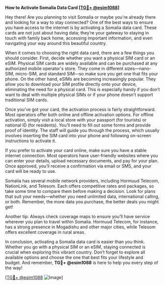**How to Activate Somalia Data Card [[TG💪+ @esim1088](https://t.me/s/esim1088)]**

Hey there! Are you planning to visit Somalia or maybe you're already there and looking for a way to stay connected? One of the best ways to ensure you have access to the internet is by activating a Somalia data card. These cards are not just about having data; they’re your gateway to staying in touch with family back home, accessing important information, and even navigating your way around this beautiful country.

When it comes to choosing the right data card, there are a few things you should consider. First, decide whether you want a physical SIM card or an eSIM. Physical SIM cards are widely available and can be purchased at any authorized mobile operator's store. They come in different sizes—nano-SIM, micro-SIM, and standard SIM—so make sure you get one that fits your phone. On the other hand, eSIMs are becoming increasingly popular. They allow you to download your SIM profile directly onto your device, eliminating the need for a physical card. This is especially handy if you don’t want to deal with multiple physical SIMs or if your phone doesn’t support traditional SIM cards.

Once you’ve got your card, the activation process is fairly straightforward. Most operators offer both online and offline activation options. For offline activation, simply visit a local store with your passport (for tourists) or national ID (for residents). You’ll need to fill out some forms and provide proof of identity. The staff will guide you through the process, which usually involves inserting the SIM card into your phone and following on-screen instructions to activate it.

If you prefer to activate your card online, make sure you have a stable internet connection. Most operators have user-friendly websites where you can enter your details, upload necessary documents, and pay for your plan. Once approved, you’ll receive a confirmation via email or SMS, and your card will be ready to use.

Somalia has several mobile network providers, including Hormuud Telecom, NationLink, and Telesom. Each offers competitive rates and packages, so take some time to compare them before making a decision. Look for plans that suit your needs—whether you need unlimited data, international calling, or both. Remember, the more data you purchase, the better deals you might get!

Another tip: Always check coverage maps to ensure you’ll have service wherever you plan to travel within Somalia. Hormuud Telecom, for instance, has a strong presence in Mogadishu and other major cities, while Telesom offers excellent coverage in rural areas.

In conclusion, activating a Somalia data card is easier than you think. Whether you go with a physical SIM or an eSIM, staying connected is crucial when exploring this vibrant country. Don’t forget to explore all available options and choose the one that best fits your lifestyle and budget. And remember, **TG💪+ @esim1088** is here to help you every step of the way!

[[TG💪+ @esim1088](https://t.me/s/esim1088) ![Image](https://i.postimg.cc/Y0z9fWf4/image.png)]